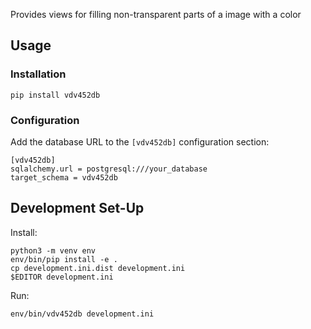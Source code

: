Provides views for filling non-transparent parts of a image with a color

Usage
-----

### Installation

    pip install vdv452db


### Configuration

Add the database URL to the `[vdv452db]` configuration section:

    [vdv452db]
    sqlalchemy.url = postgresql:///your_database
    target_schema = vdv452db


Development Set-Up
------------------

Install:

    python3 -m venv env
    env/bin/pip install -e .
    cp development.ini.dist development.ini
    $EDITOR development.ini

Run:

    env/bin/vdv452db development.ini
